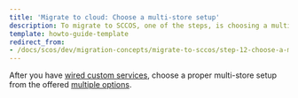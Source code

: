 ```yaml
---
title: 'Migrate to cloud: Choose a multi-store setup'
description: To migrate to SCCOS, one of the steps, is choosing a multi-store setup
template: howto-guide-template
redirect_from:
- /docs/scos/dev/migration-concepts/migrate-to-sccos/step-12-choose-a-multi-store-setup.html
---
```


After you have [wired custom services](/docs/dg/dev/upgrade-and-migrate/migrate-to-sccos/step-11-wire-custom-services.html), choose a proper multi-store setup from the offered [multiple options](/docs/ca/dev/multi-store-setups/multistore-setup-options.html).
